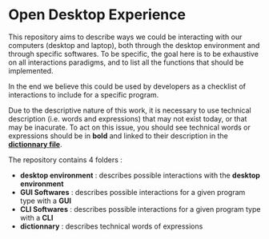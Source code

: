 # Open Desktop Experience

This repository aims to describe ways we could be interacting with our computers (desktop and laptop), both through the desktop environment and through specific softwares. To be specific, the goal here is to be exhaustive on all interactions paradigms, and to list all the functions that should be implemented.

In the end we believe this could be used by developers as a checklist of interactions to include for a specific program.

Due to the descriptive nature of this work, it is necessary to use technical description (i.e. words and expressions) that may not exist today, or that may be inacurate. To act on this issue, you should see technical words or expressions should be in __bold__ and linked to their description in the [__dictionnary file__](../dictionnary.md "Dictionnary File"). 

The repository contains 4 folders :
  - __desktop environment__ : describes possible interactions with the __desktop environment__
  - __GUI Softwares__ : describes possible interactions for a given program type with a __GUI__
  - __CLI Softwares__ : describes possible interactions for a given program type with a __CLI__
  - __dictionnary__ : describes technical words of expressions
 
 
